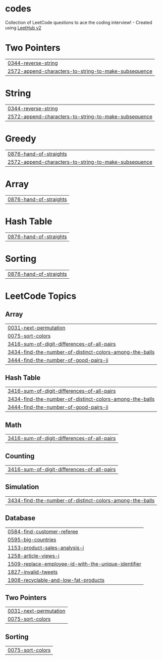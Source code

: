 # codes
Collection of LeetCode questions to ace the coding interview! - Created using [LeetHub v2](https://github.com/arunbhardwaj/LeetHub-2.0)


# Two Pointers
|  |
| ------- |
| [0344-reverse-string](https://github.com/abhishek28833/codes/tree/master/0344-reverse-string) |
| [2572-append-characters-to-string-to-make-subsequence](https://github.com/abhishek28833/codes/tree/master/2572-append-characters-to-string-to-make-subsequence) |
# String
|  |
| ------- |
| [0344-reverse-string](https://github.com/abhishek28833/codes/tree/master/0344-reverse-string) |
| [2572-append-characters-to-string-to-make-subsequence](https://github.com/abhishek28833/codes/tree/master/2572-append-characters-to-string-to-make-subsequence) |
# Greedy
|  |
| ------- |
| [0876-hand-of-straights](https://github.com/abhishek28833/codes/tree/master/0876-hand-of-straights) |
| [2572-append-characters-to-string-to-make-subsequence](https://github.com/abhishek28833/codes/tree/master/2572-append-characters-to-string-to-make-subsequence) |
# Array
|  |
| ------- |
| [0876-hand-of-straights](https://github.com/abhishek28833/codes/tree/master/0876-hand-of-straights) |
# Hash Table
|  |
| ------- |
| [0876-hand-of-straights](https://github.com/abhishek28833/codes/tree/master/0876-hand-of-straights) |
# Sorting
|  |
| ------- |
| [0876-hand-of-straights](https://github.com/abhishek28833/codes/tree/master/0876-hand-of-straights) |
<!---LeetCode Topics Start-->
# LeetCode Topics
## Array
|  |
| ------- |
| [0031-next-permutation](https://github.com/abhishek28833/codes/tree/master/0031-next-permutation) |
| [0075-sort-colors](https://github.com/abhishek28833/codes/tree/master/0075-sort-colors) |
| [3416-sum-of-digit-differences-of-all-pairs](https://github.com/abhishek28833/codes/tree/master/3416-sum-of-digit-differences-of-all-pairs) |
| [3434-find-the-number-of-distinct-colors-among-the-balls](https://github.com/abhishek28833/codes/tree/master/3434-find-the-number-of-distinct-colors-among-the-balls) |
| [3444-find-the-number-of-good-pairs-ii](https://github.com/abhishek28833/codes/tree/master/3444-find-the-number-of-good-pairs-ii) |
## Hash Table
|  |
| ------- |
| [3416-sum-of-digit-differences-of-all-pairs](https://github.com/abhishek28833/codes/tree/master/3416-sum-of-digit-differences-of-all-pairs) |
| [3434-find-the-number-of-distinct-colors-among-the-balls](https://github.com/abhishek28833/codes/tree/master/3434-find-the-number-of-distinct-colors-among-the-balls) |
| [3444-find-the-number-of-good-pairs-ii](https://github.com/abhishek28833/codes/tree/master/3444-find-the-number-of-good-pairs-ii) |
## Math
|  |
| ------- |
| [3416-sum-of-digit-differences-of-all-pairs](https://github.com/abhishek28833/codes/tree/master/3416-sum-of-digit-differences-of-all-pairs) |
## Counting
|  |
| ------- |
| [3416-sum-of-digit-differences-of-all-pairs](https://github.com/abhishek28833/codes/tree/master/3416-sum-of-digit-differences-of-all-pairs) |
## Simulation
|  |
| ------- |
| [3434-find-the-number-of-distinct-colors-among-the-balls](https://github.com/abhishek28833/codes/tree/master/3434-find-the-number-of-distinct-colors-among-the-balls) |
## Database
|  |
| ------- |
| [0584-find-customer-referee](https://github.com/abhishek28833/codes/tree/master/0584-find-customer-referee) |
| [0595-big-countries](https://github.com/abhishek28833/codes/tree/master/0595-big-countries) |
| [1153-product-sales-analysis-i](https://github.com/abhishek28833/codes/tree/master/1153-product-sales-analysis-i) |
| [1258-article-views-i](https://github.com/abhishek28833/codes/tree/master/1258-article-views-i) |
| [1509-replace-employee-id-with-the-unique-identifier](https://github.com/abhishek28833/codes/tree/master/1509-replace-employee-id-with-the-unique-identifier) |
| [1827-invalid-tweets](https://github.com/abhishek28833/codes/tree/master/1827-invalid-tweets) |
| [1908-recyclable-and-low-fat-products](https://github.com/abhishek28833/codes/tree/master/1908-recyclable-and-low-fat-products) |
## Two Pointers
|  |
| ------- |
| [0031-next-permutation](https://github.com/abhishek28833/codes/tree/master/0031-next-permutation) |
| [0075-sort-colors](https://github.com/abhishek28833/codes/tree/master/0075-sort-colors) |
## Sorting
|  |
| ------- |
| [0075-sort-colors](https://github.com/abhishek28833/codes/tree/master/0075-sort-colors) |
<!---LeetCode Topics End-->
